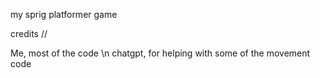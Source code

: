 my sprig platformer game


credits //

Me, most of the code \n
chatgpt, for helping with some of the movement code
